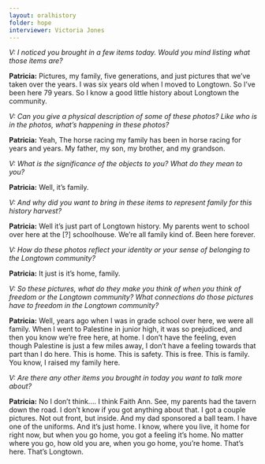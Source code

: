 ```yaml
---
layout: oralhistory
folder: hope
interviewer: Victoria Jones
---
```


*V: I noticed you brought in a few items today. Would you mind listing what those items are?*

**Patricia:** Pictures, my family, five generations, and just pictures that we’ve taken over the years. I was six years old when I moved to Longtown. So I’ve been here 79 years. So I know a good little history about Longtown the community. 

*V: Can you give a physical description of some of these photos? Like who is in the photos, what’s happening in these photos?*

**Patricia:** Yeah, The horse racing my family has been in horse racing for years and years. My father, my son, my brother, and my grandson. 

*V: What is the significance of the objects to you? What do they mean to you?*

**Patricia:** Well, it’s family. 

*V: And why did you want to bring in these items to represent family for this history harvest?*

**Patricia:** Well it’s just part of Longtown history. My parents went to school over here at the [?] schoolhouse. We’re all family kind of. Been here forever. 

*V: How do these photos reflect your identity or your sense of belonging to the Longtown community?*

**Patricia:** It just is it’s home, family. 

*V: So these pictures, what do they make you think of when you think of freedom or the Longtown community? What connections do those pictures have to freedom in the Longtown community?*

**Patricia:** Well, years ago when I was in grade school over here, we were all family. When I went to Palestine in junior high, it was so prejudiced, and then you know we’re free here, at home. I don’t have the feeling, even though Palestine is just a few miles away, I don’t have a feeling towards that part than I do here. This is home. This is safety. This is free. This is family. You know, I raised my family here. 

*V: Are there any other items you brought in today you want to talk more about?*

**Patricia:** No I don’t think.... I think Faith Ann. See, my parents had the tavern down the road. I don’t know if you got anything about that. I got a couple pictures. Not out front, but inside. And my dad sponsored a ball team. I have one of the uniforms. And it’s just home. I know, where you live, it home for right now, but when you go home, you got a feeling it’s home. No matter where you go, how old you are, when you go home, you’re home. That’s here. That’s Longtown.
